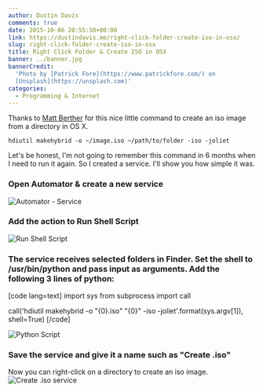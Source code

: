```yaml
---
author: Dustin Davis
comments: true
date: 2015-10-06 20:55:50+00:00
link: https://dustindavis.me/right-click-folder-create-iso-in-osx/
slug: right-click-folder-create-iso-in-osx
title: Right Click Folder & Create ISO in OSX
banner: ../banner.jpg
bannerCredit:
  'Photo by [Patrick Fore](https://www.patrickfore.com/) on
  [Unsplash](https://unsplash.com)'
categories:
  - Programming & Internet
---
```


Thanks to
[Matt Berther](https://matt.berther.io/2008/12/14/creating-iso-images-from-a-folder-in-osx/)
for this nice little command to create an iso image from a directory in OS X.

`hdiutil makehybrid -o ~/image.iso ~/path/to/folder -iso -joliet`

Let's be honest, I'm not going to remember this command in 6 months when I need
to run it again. So I created a service. I'll show you how simple it was.

### Open Automator & create a new service

![Automator - Service](/uploads/Untitled_1BC46798.png)

### Add the action to Run Shell Script

![Run Shell Script](/uploads/Untitled_1BC4680A.png)

### The service receives selected **folders** in **Finder**. Set the shell to **/usr/bin/python** and pass input **as arguments**. Add the following 3 lines of python:

[code lang=text] import sys from subprocess import call

call('hdiutil makehybrid -o "{0}.iso" "{0}" -iso -joliet'.format(sys.argv[1]),
shell=True) [/code]

![Python Script](/uploads/Untitled_and_2015-10_GC_1BC46964.png)

### Save the service and give it a name such as "Create .iso"

Now you can right-click on a directory to create an iso image.
![Create .iso service](/uploads/Fullscreen_10_6_15__2_43_PM_1BC46A0D.png)
